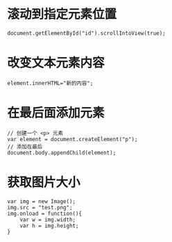 


# 滚动到指定元素位置

```
document.getElementById("id").scrollIntoView(true);
```

# 改变文本元素内容

```
element.innerHTML="新的内容";
```

# 在最后面添加元素

```
// 创建一个 <p> 元素
var element = document.createElement("p");
// 添加在最后
document.body.appendChild(element);
```

# 获取图片大小

```
var img = new Image();
img.src = "test.png";
img.onload = function(){
    var w = img.width;
    var h = img.height;
}
```